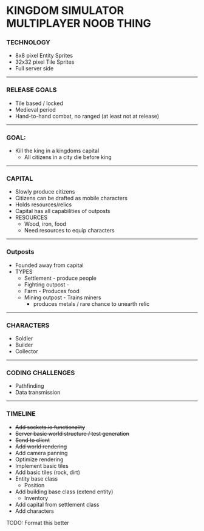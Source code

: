 # KINGDOM SIMULATOR MULTIPLAYER NOOB THING

### TECHNOLOGY
* 8x8 pixel Entity Sprites
* 32x32 pixel Tile Sprites
* Full server side

---
### RELEASE GOALS
* Tile based / locked
* Medieval period
* Hand-to-hand combat, no ranged (at least not at release)

---
### GOAL:
* Kill the king in a kingdoms capital
    * All citizens in a city die before king

---
### CAPITAL
* Slowly produce citizens
* Citizens can be drafted as mobile characters
* Holds resources/relics
* Capital has all capabilities of outposts
* RESOURCES
    * Wood, iron, food
    * Need resources to equip characters

---
### Outposts
* Founded away from capital
* TYPES
    * Settlement - produce people
    * Fighting outpost - 
    * Farm - Produces food
    * Mining outpost - Trains miners
        * produces metals / rare chance to unearth relic 

---
### CHARACTERS
* Soldier 
* Builder
* Collector

---
### CODING CHALLENGES
* Pathfinding
* Data transmission

---
### TIMELINE
* ~~Add sockets.io functionality~~
* ~~Server basic world structure / test generation~~
* ~~Send to client~~
* ~~Add world rendering~~
* Add camera panning 
* Optimize rendering
* Implement basic tiles
* Add basic tiles (rock, dirt)
* Entity base class
    * Position
* Add building base class (extend entity)
    * Inventory
* Add capital from settlement class
* Add characters

TODO: Format this better